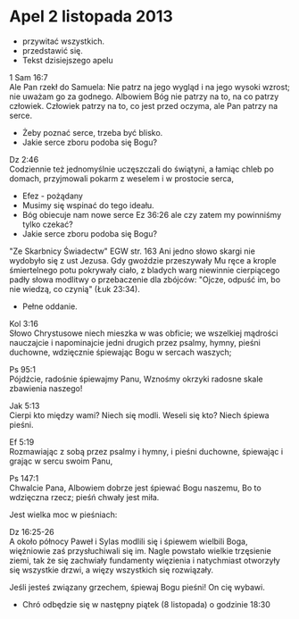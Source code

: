 # Apel 2 listopada 2013

- przywitać wszystkich.
- przedstawić się.
- Tekst dzisiejszego apelu

1 Sam 16:7  
Ale Pan rzekł do Samuela: Nie patrz na jego wygląd i na jego wysoki wzrost; nie uważam go za godnego. Albowiem Bóg nie patrzy na to, na co patrzy człowiek. Człowiek patrzy na to, co jest przed oczyma, ale Pan patrzy na serce.

- Żeby poznać serce, trzeba być blisko.
- Jakie serce zboru podoba się Bogu?

Dz 2:46  
Codziennie też jednomyślnie uczęszczali do świątyni, a łamiąc chleb po domach, przyjmowali pokarm z weselem i w prostocie serca,

- Efez - pożądany
- Musimy się wspinać do tego ideału.
- Bóg obiecuje nam nowe serce Ez 36:26 ale czy zatem my powinniśmy tylko czekać?
- Jakie serce zboru podoba się Bogu?

"Ze Skarbnicy Świadectw" EGW str. 163
Ani jedno słowo skargi nie wydobyło się z ust Jezusa. Gdy gwoździe przeszywały Mu ręce a krople śmiertelnego potu pokrywały ciało, z bladych warg niewinnie cierpiącego padły słowa modlitwy o przebaczenie dla zbójców: "Ojcze, odpuść im, bo nie wiedzą, co czynią" (Łuk 23:34).

- Pełne oddanie.

Kol 3:16  
Słowo Chrystusowe niech mieszka w was obficie; we wszelkiej mądrości nauczajcie i napominajcie jedni drugich przez psalmy, hymny, pieśni duchowne, wdzięcznie śpiewając Bogu w sercach waszych;

Ps 95:1  
Pójdźcie, radośnie śpiewajmy Panu, Wznośmy okrzyki radosne skale zbawienia naszego!

Jak 5:13  
Cierpi kto między wami? Niech się modli. Weseli się kto? Niech śpiewa pieśni.

Ef 5:19  
Rozmawiając z sobą przez psalmy i hymny, i pieśni duchowne, śpiewając i grając w sercu swoim Panu,

Ps 147:1  
Chwalcie Pana, Albowiem dobrze jest śpiewać Bogu naszemu, Bo to wdzięczna rzecz; pieśń chwały jest miła.

Jest wielka moc w pieśniach:

Dz 16:25-26  
A około północy Paweł i Sylas modlili się i śpiewem wielbili Boga, więźniowie zaś przysłuchiwali się im.
Nagle powstało wielkie trzęsienie ziemi, tak że się zachwiały fundamenty więzienia i natychmiast otworzyły się wszystkie drzwi, a więzy wszystkich się rozwiązały.

Jeśli jesteś związany grzechem, śpiewaj Bogu pieśni! On cię wybawi.

- Chró odbędzie się w następny piątek (8 listopada) o godzinie 18:30


